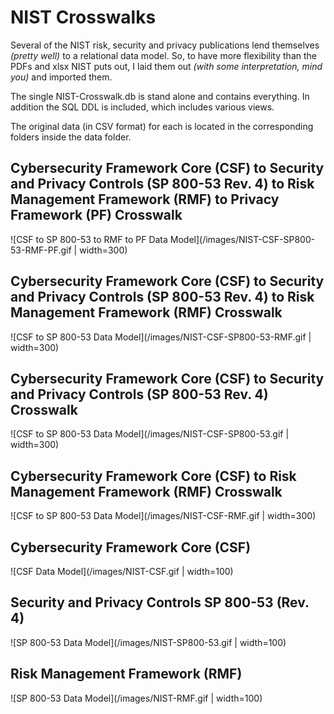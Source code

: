 # NIST Crosswalks

Several of the NIST risk, security and privacy publications lend themselves *(pretty well)* to a relational data model.
So, to have more flexibility than the PDFs and xlsx NIST puts out, I laid them out *(with some interpretation, mind you)* and imported them.

The single NIST-Crosswalk.db is stand alone and contains everything.  In addition the SQL DDL is included, which includes various views.

The original data (in CSV format) for each is located in the corresponding folders inside the data folder.   


## Cybersecurity Framework Core (CSF) to Security and Privacy Controls (SP 800-53 Rev. 4) to Risk Management Framework (RMF) to Privacy Framework (PF) Crosswalk

![CSF to SP 800-53 to RMF to PF Data Model](/images/NIST-CSF-SP800-53-RMF-PF.gif | width=300)


## Cybersecurity Framework Core (CSF) to Security and Privacy Controls (SP 800-53 Rev. 4) to Risk Management Framework (RMF) Crosswalk

![CSF to SP 800-53 Data Model](/images/NIST-CSF-SP800-53-RMF.gif | width=300)


## Cybersecurity Framework Core (CSF) to Security and Privacy Controls (SP 800-53 Rev. 4) Crosswalk

![CSF to SP 800-53 Data Model](/images/NIST-CSF-SP800-53.gif | width=300)


## Cybersecurity Framework Core (CSF) to Risk Management Framework (RMF) Crosswalk

![CSF to SP 800-53 Data Model](/images/NIST-CSF-RMF.gif | width=300)


## Cybersecurity Framework Core (CSF)

![CSF Data Model](/images/NIST-CSF.gif | width=100)


## Security and Privacy Controls SP 800-53 (Rev. 4)

![SP 800-53 Data Model](/images/NIST-SP800-53.gif | width=100)


## Risk Management Framework (RMF)

![SP 800-53 Data Model](/images/NIST-RMF.gif | width=100)



